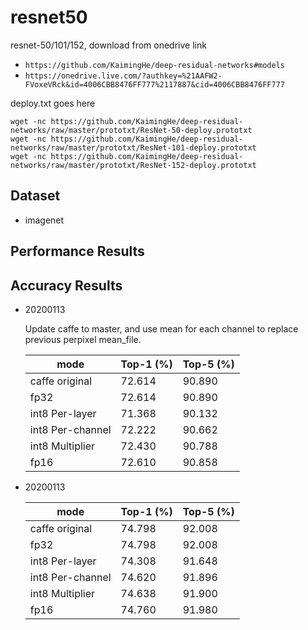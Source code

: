 # resnet50

resnet-50/101/152, download from onedrive link

- `https://github.com/KaimingHe/deep-residual-networks#models`
- `https://onedrive.live.com/?authkey=%21AAFW2-FVoxeVRck&id=4006CBB8476FF777%2117887&cid=4006CBB8476FF777`

deploy.txt goes here

```
wget -nc https://github.com/KaimingHe/deep-residual-networks/raw/master/prototxt/ResNet-50-deploy.prototxt
wget -nc https://github.com/KaimingHe/deep-residual-networks/raw/master/prototxt/ResNet-101-deploy.prototxt
wget -nc https://github.com/KaimingHe/deep-residual-networks/raw/master/prototxt/ResNet-152-deploy.prototxt
```

## Dataset

- imagenet

## Performance Results

## Accuracy Results

- 20200113

  Update caffe to master, and use mean for each channel to replace previous perpixel mean_file.

  | mode             | Top-1 (%) | Top-5 (%) |
  | ---              | ---       | ---       |
  | caffe original   | 72.614    | 90.890    |
  | fp32             | 72.614    | 90.890    |
  | int8 Per-layer   | 71.368    | 90.132    |
  | int8 Per-channel | 72.222    | 90.662    |
  | int8 Multiplier  | 72.430    | 90.788    |
  | fp16             | 72.610    | 90.858    |

- 20200113

  | mode             | Top-1 (%) | Top-5 (%) |
  | ---              | ---       | ---       |
  | caffe original   | 74.798    | 92.008    |
  | fp32             | 74.798    | 92.008    |
  | int8 Per-layer   | 74.308    | 91.648    |
  | int8 Per-channel | 74.620    | 91.896    |
  | int8 Multiplier  | 74.638    | 91.900    |
  | fp16             | 74.760    | 91.980    |
